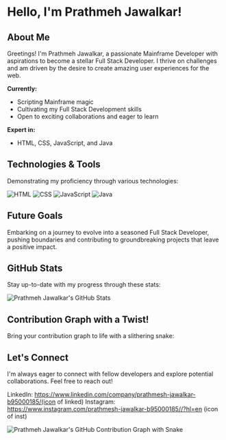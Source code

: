 #  Hello, I'm Prathmeh Jawalkar!

##  About Me
Greetings! I'm Prathmeh Jawalkar, a passionate Mainframe Developer with aspirations to become a stellar Full Stack Developer. I thrive on challenges and am driven by the desire to create amazing user experiences for the web.

**Currently:**

-  Scripting Mainframe magic
-  Cultivating my Full Stack Development skills
-  Open to exciting collaborations and eager to learn

**Expert in:**

-  HTML, CSS, JavaScript, and Java

##  Technologies & Tools
Demonstrating my proficiency through various technologies:

![HTML](https://img.shields.io/badge/HTML-E34F26?style=for-the-badge&logo=html5&logoColor=white)
![CSS](https://img.shields.io/badge/CSS-1572B6?style=for-the-badge&logo=css3&logoColor=white)
![JavaScript](https://img.shields.io/badge/JavaScript-F7DF1E?style=for-the-badge&logo=javascript&logoColor=black)
![Java](https://img.shields.io/badge/Java-007396?style=for-the-badge&logo=java&logoColor=white)

##  Future Goals
Embarking on a journey to evolve into a seasoned Full Stack Developer, pushing boundaries and contributing to groundbreaking projects that leave a positive impact.

##  GitHub Stats
Stay up-to-date with my progress through these stats:

![Prathmeh Jawalkar's GitHub Stats](https://github-readme-stats.vercel.app/api?username=hustle99&show_icons=true&theme=radical)

##  Contribution Graph with a Twist!
Bring your contribution graph to life with a slithering snake:


##  Let's Connect
I'm always eager to connect with fellow developers and explore potential collaborations. Feel free to reach out!

LinkedIn: https://www.linkedin.com/company/prathmesh-jawalkar-b95000185/(icon of linked)
Instagram: https://www.instagram.com/prathmesh-jawalkar-b95000185//?hl=en (icon of inst)


![Prathmeh Jawalkar's GitHub Contribution Graph with Snake](https://github.com/hustle99/hustle99/blob/main/github-contribution-snake.svg)
